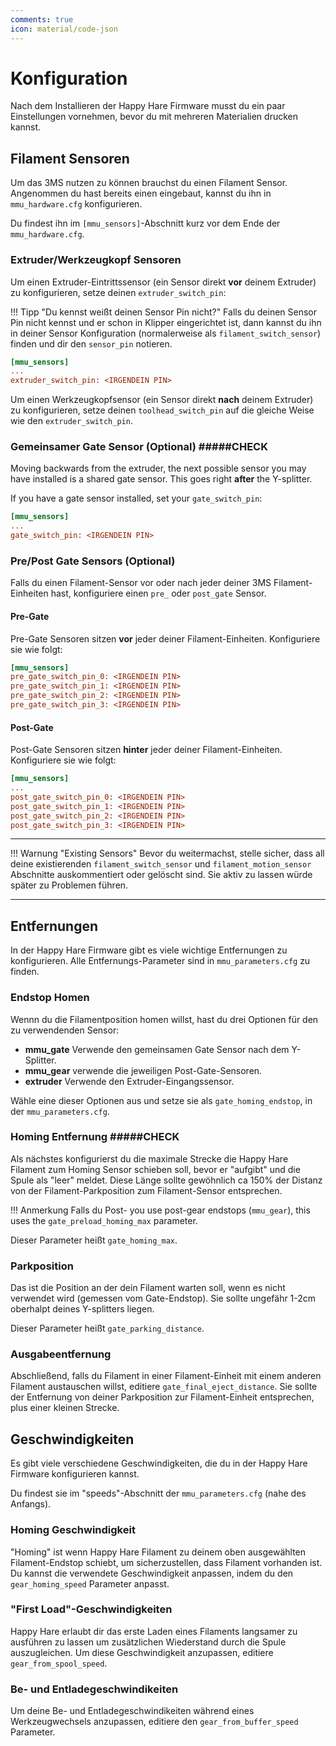 ```yaml
---
comments: true
icon: material/code-json
---
```


# Konfiguration

Nach dem Installieren der Happy Hare Firmware musst du ein paar Einstellungen vornehmen, bevor du mit mehreren Materialien drucken kannst.

## Filament Sensoren

Um das 3MS nutzen zu können brauchst du einen Filament Sensor. Angenommen du hast bereits einen eingebaut, kannst du ihn in `mmu_hardware.cfg` konfigurieren.

Du findest ihn im `[mmu_sensors]`-Abschnitt kurz vor dem Ende der `mmu_hardware.cfg`.

### Extruder/Werkzeugkopf Sensoren

Um einen Extruder-Eintrittssensor (ein Sensor direkt **vor** deinem Extruder) zu konfigurieren, setze deinen `extruder_switch_pin`:

!!! Tipp "Du kennst weißt deinen Sensor Pin nicht?"
    Falls du deinen Sensor Pin nicht kennst und er schon in Klipper eingerichtet ist, dann kannst du ihn in deiner Sensor Konfiguration (normalerweise als `filament_switch_sensor`) finden und dir den `sensor_pin` notieren.

```cfg title="mmu_hardware.cfg"
[mmu_sensors]
...
extruder_switch_pin: <IRGENDEIN PIN>
```

Um einen Werkzeugkopfsensor (ein Sensor direkt **nach** deinem Extruder) zu konfigurieren, setze deinen `toolhead_switch_pin` auf die gleiche Weise wie den `extruder_switch_pin`.

### Gemeinsamer Gate Sensor (Optional) #####CHECK

Moving backwards from the extruder, the next possible sensor you may have installed is a shared gate sensor. This goes right **after** the Y-splitter.

If you have a gate sensor installed, set your `gate_switch_pin`:

```cfg title="mmu_hardware.cfg"
[mmu_sensors]
...
gate_switch_pin: <IRGENDEIN PIN>
```

### Pre/Post Gate Sensors (Optional)
Falls du einen Filament-Sensor vor oder nach jeder deiner 3MS Filament-Einheiten hast, konfiguriere einen `pre_` oder `post_gate` Sensor.

#### Pre-Gate

Pre-Gate Sensoren sitzen **vor** jeder deiner Filament-Einheiten. Konfiguriere sie wie folgt:

```cfg title="mmu_hardware.cfg"
[mmu_sensors]
pre_gate_switch_pin_0: <IRGENDEIN PIN>
pre_gate_switch_pin_1: <IRGENDEIN PIN>
pre_gate_switch_pin_2: <IRGENDEIN PIN>
pre_gate_switch_pin_3: <IRGENDEIN PIN>
```

#### Post-Gate

Post-Gate Sensoren sitzen **hinter** jeder deiner Filament-Einheiten. Konfiguriere sie wie folgt:

```cfg title="mmu_hardware.cfg"
[mmu_sensors]
...
post_gate_switch_pin_0: <IRGENDEIN PIN>
post_gate_switch_pin_1: <IRGENDEIN PIN>
post_gate_switch_pin_2: <IRGENDEIN PIN>
post_gate_switch_pin_3: <IRGENDEIN PIN>
```

---

!!! Warnung "Existing Sensors"
    Bevor du weitermachst, stelle sicher, dass all deine existierenden `filament_switch_sensor` und `filament_motion_sensor` Abschnitte auskommentiert oder gelöscht sind. Sie aktiv zu lassen würde später zu Problemen führen.

---

## Entfernungen

In der Happy Hare Firmware gibt es viele wichtige Entfernungen zu konfigurieren. Alle Entfernungs-Parameter sind in `mmu_parameters.cfg` zu finden.

### Endstop Homen

Wennn du die Filamentposition homen willst, hast du drei Optionen für den zu verwendenden Sensor:

- **mmu_gate** Verwende den gemeinsamen Gate Sensor nach dem Y-Splitter.
- **mmu_gear** verwende die jeweiligen Post-Gate-Sensoren.
- **extruder** Verwende den Extruder-Eingangssensor.

Wähle eine dieser Optionen aus und setze sie als `gate_homing_endstop`, in der `mmu_parameters.cfg`.

### Homing Entfernung #####CHECK

Als nächstes konfigurierst du die maximale Strecke die Happy Hare Filament zum Homing Sensor schieben soll, bevor er "aufgibt" und die Spule als "leer" meldet. Diese Länge sollte gewöhnlich ca 150% der Distanz von der Filament-Parkposition zum Filament-Sensor entsprechen.

!!! Anmerkung
    Falls du Post- you use post-gear endstops (`mmu_gear`), this uses the `gate_preload_homing_max` parameter. 

Dieser Parameter heißt `gate_homing_max`.

### Parkposition

Das ist die Position an der dein Filament warten soll, wenn es nicht verwendet wird (gemessen vom Gate-Endstop). Sie sollte ungefähr 1-2cm oberhalpt deines Y-splitters liegen.

Dieser Parameter heißt `gate_parking_distance`.

### Ausgabeentfernung

Abschließend, falls du Filament in einer Filament-Einheit mit einem anderen Filament austauschen willst, editiere `gate_final_eject_distance`. Sie sollte der Entfernung von deiner Parkposition zur Filament-Einheit entsprechen, plus einer kleinen Strecke.

## Geschwindigkeiten

Es gibt viele verschiedene Geschwindigkeiten, die du in der Happy Hare Firmware konfigurieren kannst.

Du findest sie im "speeds"-Abschnitt der `mmu_parameters.cfg` (nahe des Anfangs).

### Homing Geschwindigkeit

"Homing" ist wenn Happy Hare Filament zu deinem oben ausgewählten Filament-Endstop schiebt, um sicherzustellen, dass Filament vorhanden ist. Du kannst die verwendete Geschwindigkeit anpassen, indem du den `gear_homing_speed` Parameter anpasst.

### "First Load"-Geschwindigkeiten

Happy Hare erlaubt dir das erste Laden eines Filaments langsamer zu ausführen zu lassen um zusätzlichen Wiederstand durch die Spule auszugleichen. Um diese Geschwindigkeit anzupassen, editiere `gear_from_spool_speed`.

### Be- und Entladegeschwindikeiten

Um deine Be- und Entladegeschwindikeiten während eines Werkzeugwechsels anzupassen, editiere den `gear_from_buffer_speed` Parameter.